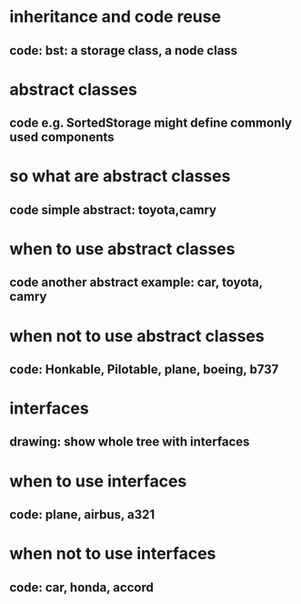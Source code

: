 # inheritance and code reuse
## code: bst: a storage class, a node class

# abstract classes
## code e.g. SortedStorage might define commonly used components

# so what are abstract classes
## code simple abstract: toyota,camry

# when to use abstract classes
## code another abstract example: car, toyota, camry

# when not to use abstract classes
## code: Honkable, Pilotable, plane, boeing, b737

# interfaces
## drawing: show whole tree with interfaces

# when to use interfaces
## code: plane, airbus, a321

# when not to use interfaces
## code: car, honda, accord
